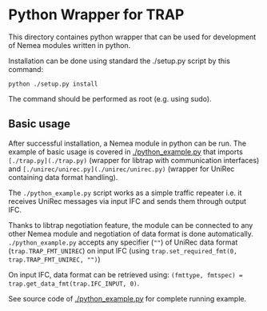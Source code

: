 # Python Wrapper for TRAP

This directory containes python wrapper that can be used for development of Nemea modules written in python.

Installation can be done using standard the ./setup.py script by this command:
```
python ./setup.py install
```
The command should be performed as root (e.g. using sudo).

## Basic usage

After successful installation, a Nemea module in python can be run.
The example of basic usage is covered in [./python_example.py](./python_example.py) that imports
`[./trap.py](./trap.py)` (wrapper for libtrap with communication interfaces) and
`[./unirec/unirec.py](./unirec/unirec.py)` (wrapper for UniRec containing data format handling).

The `./python_example.py` script works as a simple traffic repeater i.e. it receives UniRec messages via input IFC and
sends them through output IFC.

Thanks to libtrap negotiation feature, the module can be connected to any other Nemea module and negotiation of data
format is done automatically. `./python_example.py` accepts any specifier (`""`) of UniRec data format
(`trap.TRAP_FMT_UNIREC`) on input IFC (using `trap.set_required_fmt(0, trap.TRAP_FMT_UNIREC, "")`)

On input IFC, data format can be retrieved using: `(fmttype, fmtspec) = trap.get_data_fmt(trap.IFC_INPUT, 0)`.

See source code of [./python_example.py](./python_example.py) for complete running example.

